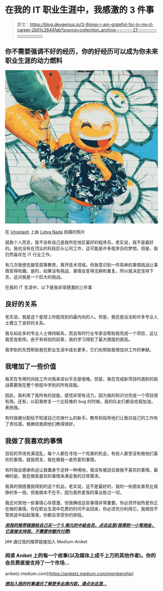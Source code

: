 # 在我的 IT 职业生涯中，我感激的 3 件事

> 原文：<https://blog.devgenius.io/3-things-i-am-grateful-for-in-my-it-career-2b01c2644fab?source=collection_archive---------21----------------------->

## 你不需要强调不好的经历，你的好经历可以成为你未来职业生涯的动力燃料

![](img/6b59664ed1d880c416ac63e84d07e054.png)

在 [Unsplash](https://unsplash.com?utm_source=medium&utm_medium=referral) 上由 [Lidya Nada](https://unsplash.com/@lidyanada?utm_source=medium&utm_medium=referral) 拍摄的照片

就我个人而言，我不会称自己是我所在地区最好的程序员。老实说，我不是最好的。我也没有在顶尖的科技巨头公司工作，这可能是许多程序员的梦想。但是，我仍然喜欢在 IT 行业工作。

有几次我想去接受高等教育，离开技术领域，但我意识到一件简单的事情挑战让事情变得有趣。是的，如果没有挑战，事情会变得无聊和重复。所以我决定坚持下去，这对我是一个巨大的挑战。

在我的 IT 生涯中，以下是我非常感激的三件事

## 良好的关系

老实说，我是这个星球上你能找到的最内向的人。但是，我还是设法和许多专业人士建立了良好的关系。

我与如此多的专业人士保持联系，而且有时行业专家会帮助我完成一个项目，这让我受宠若惊。由于有经验的前辈，我的学习得到了最大限度的提高。

我学到的东西帮助我在职业生涯中成长更多，它们也帮助我增加对工作的奉献。

## 我增加了一些价值

每天在专用时间段工作对我来说似乎总是很难。但是，我在完成新项目时遇到的挑战需要我在整个旅程中学到的所有技能。

因此，我利用了我所有的技能，感觉非常有活力，因为我的知识对完成一个项目很有用。还有，以前我修复一个比较难的 bug 的时候，我的队友们都会给我加油，表扬我。

有时我被分配给不知道自己在做什么的新手。教导和指导他们让我对自己的工作有了责任感。我确信我把他们教得很好。

## 我做了我喜欢的事情

目前的市场充满混乱，每个人都在寻找一个完美的机会，有些人甚至没有做他们喜欢的事情。就我而言，我在做我一直热爱的事情。

有时我会感谢命运让我置身于这样一种境地，我没有被迫去做我不喜欢的事情。最棒的是，我在做我喜欢的事情来满足我的日常需求。

我真的很感激我得到的这个机会。老实说，这不是最好的，我的一些朋友甚至比我挣的多一倍，但我根本不在乎，因为我热爱我的事业胜过一切。

我还对其他一些事情心存感激，但我确信这些事情非常重要。你必须开始热爱你正在做的事情。你在职业生涯中花费的时间不会回来，你必须充分利用它。我相信不管旅途中起起落落，你都会享受你的旅程。

[***用我的推荐链接给自己买一个 5 美元的中级会员，点击这里(我得到一小笔佣金，它直接支持我，不需要你额外付费)***](https://aniketz.medium.com/membership)

[](https://aniketz.medium.com/membership) [## 通过我的推荐链接加入 Medium-Aniket

### 阅读 Aniket 上的每一个故事(以及媒体上成千上万的其他作者)。你的会员费直接支持了一个市场…

aniketz.medium.com](https://aniketz.medium.com/membership) 

[***想加入我的时事通讯了解更多此类内容，请点击这里…***](https://aniketz.medium.com/subscribe)